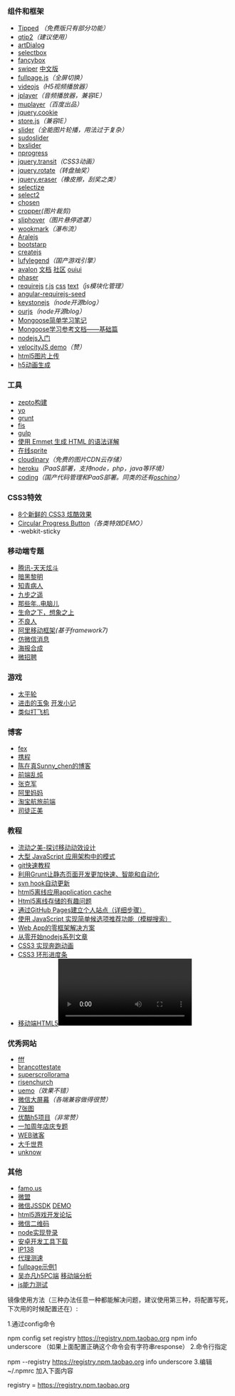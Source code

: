 ### 组件和框架
* [Tipped](http://tippedjs.com/) _（免费版只有部分功能）_
* [qtip2](https://github.com/qTip2/qTip2)_（建议使用）_
* [artDialog](http://aui.github.io/artDialog/)
* [selectbox](http://aui.github.io/popupjs/doc/selectbox.html)
* [fancybox](http://fancyapps.com/fancybox/)
* [swiper](http://www.idangero.us/swiper) [中文版](http://www.swiper.com.cn/)
* [fullpage.js](http://alvarotrigo.com/fullPage/)_（全屏切换）_
* [videojs](http://www.videojs.com/)_（H5视频播放器）_
* [jplayer](http://www.jplayer.org/)_（音频播放器，兼容IE）_
* [muplayer](http://labs.music.baidu.com/demo/muplayer/doc/demo.html)_（百度出品）_
* [jquery.cookie](https://github.com/carhartl/jquery-cookie)
* [store.js](https://github.com/marcuswestin/store.js)_（兼容IE）_
* [slider](https://github.com/jssor/slider)_（全能图片轮播，用法过于复杂）_
* [sudoslider](http://webbies.dk/SudoSlider/demos.html)
* [bxslider](http://bxslider.com/)
* [nprogress](http://ricostacruz.com/nprogress/)
* [jquery.transit](http://ricostacruz.com/jquery.transit/)_（CSS3动画）_
* [jquery.rotate](http://www.dowebok.com/demo/148/)_（转盘抽奖）_
* [jquery.eraser](http://minimal.be/lab/jQuery.eraser/)_（橡皮擦，刮奖之类）_
* [selectize](http://brianreavis.github.io/selectize.js/)
* [select2](https://select2.github.io/)
* [chosen](http://harvesthq.github.io/chosen/)
* [cropper](http://fengyuanchen.github.io/cropper/)_(图片裁剪)_
* [sliphover](http://wayou.github.io/SlipHover/)_（图片悬停遮罩）_
* [wookmark](http://www.wookmark.com/jquery-plugin)_（瀑布流）_
* [Aralejs](http://aralejs.org/)
* [bootstarp](http://www.bootcss.com/)
* [createjs](http://createjs.com/Home)
* [lufylegend](http://www.lufylegend.com/)_（国产游戏引擎）_
* [avalon](https://github.com/RubyLouvre/avalon) [文档](http://ued.qunar.com/oniui/index.html#pages/apis/index.html) [社区](http://www.avalon.org.cn/) [ouiui](https://github.com/RubyLouvre/avalon.oniui)
* [phaser](http://www.phaser.io/)
* [requirejs](http://requirejs.org/) [r.js](https://github.com/jrburke/r.js) [css](https://github.com/guybedford/require-css) [text](https://github.com/requirejs/text)_（js模块化管理）_
* [angular-requirejs-seed](https://github.com/tnajdek/angular-requirejs-seed)
* [keystonejs](http://keystonejs.com/)_（node开源blog）_
* [ourjs](http://ourjs.com/)_（node开源blog）_
* [Mongoose简单学习笔记](http://my.oschina.net/calvinchen/blog/135393)
* [Mongoose学习参考文档——基础篇](https://cnodejs.org/topic/504b4924e2b84515770103dd)
* [nodejs入门](https://cnodejs.org/getstart)
* [velocityJS demo](http://runjs.cn/detail/vwsapkkt)_（赞）_
* [html5图片上传](http://www.plupload.com/examples/)
* [h5动画生成](http://jhtmls.com/h5animation/)

### 工具
* [zepto构建](http://github.e-sites.nl/zeptobuilder/)
* [yo](http://yeoman.io/)
* [grunt](http://gruntjs.com/)
* [fis](http://fis.baidu.com/)
* [gulp](http://gulpjs.com/)
* [使用 Emmet 生成 HTML 的语法详解](http://blog.wpjam.com/m/emmet-grammar/)
* [在线sprite](http://spritesheetbuilder.com)
* [cloudinary](http://cloudinary.com/)_（免费的图片CDN云存储）_
* [heroku](https://www.heroku.com/)_（PaaS部署，支持node，php，java等环境）_
* [coding](https://coding.net)_（国产代码管理和PaaS部署。同类的还有[oschina](http://git.oschina.net/)）_ 

### CSS3特效
* [8个新鲜的 CSS3 炫酷效果](http://www.oschina.net/news/29120/8-css3-effects)
* [Circular Progress Button](http://tympanus.net/Tutorials/CircularProgressButton/)_（各类特效DEMO）_
* -webkit-sticky

### 移动端专题
* [腾讯-天天炫斗](http://ttxd.qq.com/act/a20140521tg/)
* [暗黑黎明](http://anhei.wanmei.com/event/201411/yqh/app/index.html)
* [知青病人](http://news.qq.com/zt2014/patients/index.htm)
* [九步之遥](http://evt.dianping.com/market/20141216/)
* [那些年..电脑儿](http://wap.relonline.cn/2015_intelHardwareHistory/index.html)
* [生命之下，想象之上](http://up.qq.com/2015/imagination/)
* [不良人](http://cms.0708.com/gw/dark/yaoqinghan/index.html)
* [阿里移动框架](http://m.sui.taobao.org/demos/)_(基于framework7)_
* [仿微信消息](http://www.qiugonglue.com/static/qixi2/)
* [海报合成](http://piaoliang.smartisan.com/proud/)
* [微招聘](http://www.ifchange.com/wezhaopin/displays/topic?id=3613)

### 游戏
* [太平轮](http://weixin.wepiao.com/huodong/wx/20141111/taipinglun/)
* [进击的玉兔](http://idoube.com/proj/tuzibenyue/) [开发小记](http://www.cnblogs.com/lvdabao/p/3981217.html)
* [类似打飞机](http://wap.relonline.cn/2014_intelCinema/index.html)

### 博客
* [fex](http://fex.baidu.com/)
* [携程](http://ued.ctrip.com/blog/)
* [陈在真Sunny_chen的博客](http://blog.sina.com.cn/a287019674)
* [前端乱炖](http://www.html-js.com/)
* [张克军](http://hikejun.com/)
* [阿里妈妈](http://thx.github.io/)
* [淘宝航旅前端](https://github.com/jayli/generator-clam)
* [司徒正美](http://www.cnblogs.com/rubylouvre/)

### 教程
* [流动之美-探讨移动动效设计](http://tamic.cc/wk/1404/20.html)
* [大型 JavaScript 应用架构中的模式](http://nuysoft.com/2013/08/13/large-scale-javascript/)
* [git快速教程](http://sheshui.me/articles/git-quickly-tutorial-20120517)
* [利用Grunt让静态页面开发更加快速、智能和自动化](http://www.jianshu.com/p/47aa09a2910d)
* [svn hook自动更新](http://www.cnblogs.com/me115/archive/2010/12/05/1897103.html)
* [html5离线应用application cache](http://www.cnblogs.com/svage/archive/2011/11/24/2261365.html)
* [Html5离线存储的有趣问题](http://www.cnblogs.com/ylguailei/archive/2012/04/16/2446204.html)
* [通过GitHub Pages建立个人站点（详细步骤）](http://www.cnblogs.com/purediy/archive/2013/03/07/2948892.html)
* [使用 JavaScript 实现简单候选项推荐功能（模糊搜索）](http://yujiangshui.com/javascript-levenshtein-distance/)
* [Web App的零框架解决方案](https://github.com/ruanyf/articles/blob/master/2015/2015-01-16-zero-framework.md)
* [从零开始nodejs系列文章](http://blog.fens.me/series-nodejs/)
* [CSS3 实现奔跑动画](https://idiotwu.me/css3-running-animation/)
* [CSS3 环形进度条](https://idiotwu.me/css3-progress-ring/)
* [移动端HTML5<video>视频播放优化实践](http://www.xuanfengge.com/html5-video-play.html)

### 优秀网站
* [fff](http://fff.cmiscm.com/#!/main)
* [brancottestate](http://pioneers.brancottestate.com/)
* [superscrollorama](http://johnpolacek.github.io/superscrollorama/)
* [risenchurch](http://risenchurch.com/)
* [uemo](http://www.uemo.net/)_（效果不错）_
* [微信大屏幕](http://www.wxscreen.com/solution/annual-conference-2015)_（各端兼容做得很赞）_
* [7张图](http://www.species-in-pieces.com/)
* [优酷h5项目](http://182.92.154.147/christmas/home/index.html)_（非常赞）_
* [一加周年店庆专题](http://cheers.oneplus.cn/activity/1year.html)
* [WEB骇客](http://www.webhek.com/)
* [大千世界](http://www.webhek.com/misc/creativeguidebook)
* [unknow](zodiac.kobojo.com/en/home)

### 其他
* [famo.us](http://famo.us/)
* [微盟](http://www.weimob.com/site/guide1#wedd)
* [微信JSSDK](http://mp.weixin.qq.com/wiki/7/aaa137b55fb2e0456bf8dd9148dd613f.html) [DEMO](http://demo.open.weixin.qq.com/jssdk/)
* [html5游戏开发论坛](http://www.html5gamedevs.com/)
* [微信二维码](http://open.weixin.qq.com/qr/code/?username=hscb02496128)
* [node实现登录](http://99jty.com/?p=1181)
* [安卓开发工具下载](http://www.androiddevtools.cn/)
* [IP138](http://1111.ip138.com/ic.asp)
* [代理测速](http://web.chacuo.net/netproxycheck)
* [fullpage示例1](http://xbox.m.baidu.com/wuxian/)
* [吴亦凡h5PC端](http://wefire.qq.com/act/a20150826kris/wb/index.htm) [移动端分析](http://mp.weixin.qq.com/s?__biz=MTEwNTM0ODI0MQ==&mid=211730445&idx=1&sn=37ffd6bec9253ff29bb0ad2584ea0d6a&scene=0#rd)
* [js能力测试](http://www.nowcoder.com/ta/js-assessment?page=2)


镜像使用方法（三种办法任意一种都能解决问题，建议使用第三种，将配置写死，下次用的时候配置还在）:

1.通过config命令

npm config set registry https://registry.npm.taobao.org 
npm info underscore （如果上面配置正确这个命令会有字符串response）
2.命令行指定

npm --registry https://registry.npm.taobao.org info underscore 
3.编辑 ~/.npmrc 加入下面内容

registry = https://registry.npm.taobao.org
